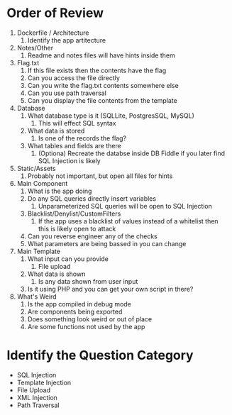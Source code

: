 
# Order of Review

1) Dockerfile / Architecture
   1) Identify the app artitecture
2) Notes/Other
   1) Readme and notes files will have hints inside them
3) Flag.txt
   1) If this file exists then the contents have the flag
   2) Can you access the file directly
   3) Can you write the flag.txt contents somewhere else
   4) Can you use path traversal
   5) Can you display the file contents from the template
4) Database
   1) What database type is it (SQLLite, PostgresSQL, MySQL)
      1) This will effect SQL syntax
   2) What data is stored
      1) Is one of the records the flag?
   3) What tables and fields are there
      1) (Optiona) Recreate the databse inside DB Fiddle if you later find SQL Injection is likely
5) Static/Assets
   1) Probably not important, but open all files for hints
6) Main Component
   1) What is the app doing
   2) Do any SQL queries directly insert variables
      1) Unparameterized SQL queries will be open to SQL Injection
   3) Blacklist/Denylist/CustomFilters
      1) If the app uses a blacklist of values instead of a whitelist then this is likely open to attack
   4) Can you reverse engineer any of the checks
   5) What parameters are being bassed in you can change
7) Main Template
   1) What input can you provide
      1) File upload
   2) What data is shown
      1) Is any data shown from user input
   3) Is it using PHP and you can get your own script in there?
8) What's Weird
   1) Is the app compiled in debug mode
   2) Are components being exported
   3) Does something look weird or out of place
   4) Are some functions not used by the app


# Identify the Question Category

- SQL Injection
- Template Injection
- File Upload
- XML Injection
- Path Traversal
